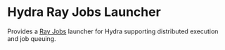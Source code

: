 # Hydra Ray Jobs Launcher
Provides a [Ray Jobs](https://docs.ray.io/en/latest/cluster/running-applications/job-submission/index.html) launcher for Hydra supporting distributed execution and job queuing.
